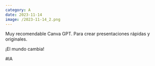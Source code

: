 ```yaml
--- 
category: A 
date: 2023-11-14 
image: /2023-11-14_2.png 
--- 
```


Muy recomendable Canva GPT. Para crear presentaciones rápidas y originales. 

¡El mundo cambia!

#IA